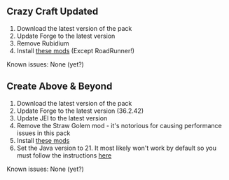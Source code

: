 ## Crazy Craft Updated

1. Download the latest version of the pack
2. Update Forge to the latest version
3. Remove Rubidium
4. Install [these mods](https://github.com/Radk6/MC-Optimization-Guide/blob/main/mods-n-stuff/1.16.5.md#forge) (Except RoadRunner!)

Known issues: None (yet?)

## Create Above & Beyond

1. Download the latest version of the pack
2. Update Forge to the latest version (36.2.42)
3. Update JEI to the latest version
4. Remove the Straw Golem mod - it's notorious for causing performance issues in this pack
5. Install [these mods](https://github.com/Radk6/MC-Optimization-Guide/blob/main/mods-n-stuff/1.16.5.md#forge)
6. Set the Java version to 21. It most likely won't work by default so you must follow the instructions [here](https://github.com/Radk6/MC-Optimization-Guide/blob/main/mods-n-stuff/Java-things.md#1165)

Known issues: None (yet?)
